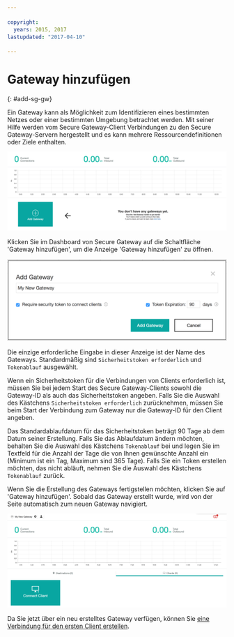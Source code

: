 ```yaml
---

copyright:
  years: 2015, 2017
lastupdated: "2017-04-10"

---
```


# Gateway hinzufügen
{: #add-sg-gw}

Ein Gateway kann als Möglichkeit zum Identifizieren eines bestimmten Netzes oder einer bestimmten Umgebung betrachtet werden.  Mit seiner Hilfe werden vom Secure Gateway-Client Verbindungen zu den Secure Gateway-Servern hergestellt und es kann mehrere Ressourcendefinitionen oder Ziele enthalten.

![Secure Gateway-Dashboard](./images/newDashboard.png?raw=true "Secure Gateway-Dashboard")

Klicken Sie im Dashboard von Secure Gateway auf die Schaltfläche 'Gateway hinzufügen', um die Anzeige 'Gateway hinzufügen' zu öffnen.

![Gateway hinzufügen](./images/addGateway.png?raw=true "Gateway hinzufügen")

Die einzige erforderliche Eingabe in dieser Anzeige ist der Name des Gateways.  Standardmäßig sind `Sicherheitstoken erforderlich` und `Tokenablauf` ausgewählt.

Wenn ein Sicherheitstoken für die Verbindungen von Clients erforderlich ist, müssen Sie bei jedem Start des Secure Gateway-Clients sowohl die Gateway-ID als auch das Sicherheitstoken angeben.  Falls Sie die Auswahl des Kästchens `Sicherheitstoken erforderlich` zurücknehmen, müssen Sie beim Start der Verbindung zum Gateway nur die Gateway-ID für den Client angeben.

Das Standardablaufdatum für das Sicherheitstoken beträgt 90 Tage ab dem Datum seiner Erstellung.  Falls Sie das Ablaufdatum ändern möchten, behalten Sie die Auswahl des Kästchens `Tokenablauf` bei und legen Sie im Textfeld für die Anzahl der Tage die von Ihnen gewünschte Anzahl ein (Minimum ist ein Tag, Maximum sind 365 Tage).  Falls Sie ein Token erstellen möchten, das nicht abläuft, nehmen Sie die Auswahl des Kästchens `Tokenablauf` zurück.  

Wenn Sie die Erstellung des Gateways fertigstellen möchten, klicken Sie auf 'Gateway hinzufügen'.  Sobald das Gateway erstellt wurde, wird von der Seite automatisch zum neuen Gateway navigiert.

![Neues Gateway](./images/newGateway.png?raw=true "Neues Gateway")

Da Sie jetzt über ein neu erstelltes Gateway verfügen, können Sie [eine Verbindung für den ersten Client erstellen](/docs/services/SecureGateway?topic=securegateway-add-client).
